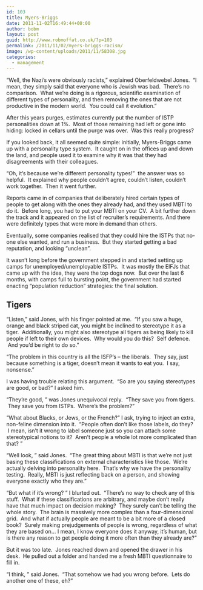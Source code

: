 ```yaml
---
id: 103
title: Myers-Briggs
date: 2011-11-02T16:49:44+00:00
author: bobm
layout: post
guid: http://www.robmoffat.co.uk/?p=103
permalink: /2011/11/02/myers-briggs-racism/
image: /wp-content/uploads/2011/11/58308.jpg
categories:
  - management
---
```

&#8220;Well, the Nazi&#8217;s were obviously racists,&#8221; explained Oberfeldwebel Jones.  &#8220;I mean, they simply said that everyone who is Jewish was bad.  There&#8217;s no comparison.  What we&#8217;re doing is a rigorous, scientific examination of different types of personality, and then removing the ones that are not productive in the modern world.  You could call it evolution.&#8221;

After this years purges, estimates currently put the number of ISTP personalities down at 1%.  Most of those remaining had left or gone into hiding: locked in cellars until the purge was over.  Was this really progress?

If you looked back, it all seemed quite simple: initially, Myers-Briggs came up with a personality type system.  It caught on in the offices up and down the land, and people used it to examine why it was that they had disagreements with their colleagues.

&#8220;Oh, it&#8217;s because we&#8217;re different personality types!&#8221;  the answer was so helpful.  It explained why people couldn&#8217;t agree, couldn&#8217;t listen, couldn&#8217;t work together.  Then it went further.

Reports came in of companies that deliberately hired certain types of people to get along with the ones they already had, and they used MBTI to do it.  Before long, you had to put your MBTI on your CV.  A bit further down the track and it appeared on the list of recruiter&#8217;s requirements. And there were definitely types that were more in demand than others.

Eventually, some companies realised that they could hire the ISTPs that no-one else wanted, and run a business.  But they started getting a bad reputation, and looking &#8220;unclean&#8221;.

It wasn&#8217;t long before the government stepped in and started setting up camps for unemployed/unemployable ISTPs.  It was mostly the EIFJs that came up with the idea, they were the top dogs now.  But over the last 6 months, with camps full to bursting point, the government had started enacting &#8220;population reduction&#8221; strategies: the final solution.

## Tigers

&#8220;Listen,&#8221; said Jones, with his finger pointed at me.  &#8220;If you saw a huge, orange and black striped cat, you might be inclined to stereotype it as a tiger.  Additionally, you might also stereotype all tigers as being likely to kill people if left to their own devices.  Why would you do this?  Self defence.  And you&#8217;d be right to do so.&#8221;

&#8220;The problem in this country is all the ISFP&#8217;s &#8211; the liberals.  They say, just because something is a tiger, doesn&#8217;t mean it wants to eat you.  I say, nonsense.&#8221;

I was having trouble relating this argument.  &#8220;So are you saying stereotypes are good, or bad?&#8221; I asked him.

&#8220;They&#8217;re good, &#8221; was Jones unequivocal reply.  &#8220;They save you from tigers.  They save you from ISTPs.  Where&#8217;s the problem?&#8221;

&#8220;What about Blacks, or Jews, or the French?&#8221; I ask, trying to inject an extra, non-feline dimension into it.  &#8220;People often don&#8217;t like those labels, do they?  I mean, isn&#8217;t it wrong to label someone just so you can attach some stereotypical notions to it?  Aren&#8217;t people a whole lot more complicated than that? &#8221;

&#8220;Well look, &#8221; said Jones.  &#8220;The great thing about MBTI is that we&#8217;re not just basing these classifications on external characteristics like those.  We&#8217;re actually delving into personality here.  That&#8217;s why we have the personality testing.  Really, MBTI is just reflecting back on a person, and showing everyone exactly who they are.&#8221;

&#8220;But what if it&#8217;s wrong? &#8221; I blurted out.  &#8220;There&#8217;s no way to check any of this stuff.  What if these classifications are arbitrary, and maybe don&#8217;t really have that much impact on decision making?  They surely can&#8217;t be telling the whole story.  The brain is massively more complex than a four-dimensional grid.  And what if actually people are meant to be a bit more of a closed book?  Surely making prejudgements of people is wrong, regardless of what they are based on&#8230; I mean, I know everyone does it anyway, it&#8217;s human, but is there any reason to get people doing it more often than they already are?&#8221;

But it was too late.  Jones reached down and opened the drawer in his desk.  He pulled out a folder and handed me a fresh MBTI questionnaire to fill in.

&#8220;I think, &#8221; said Jones.  &#8220;That somehow we had you wrong before.  Lets do another one of these, eh?&#8221;

&nbsp;

&nbsp;